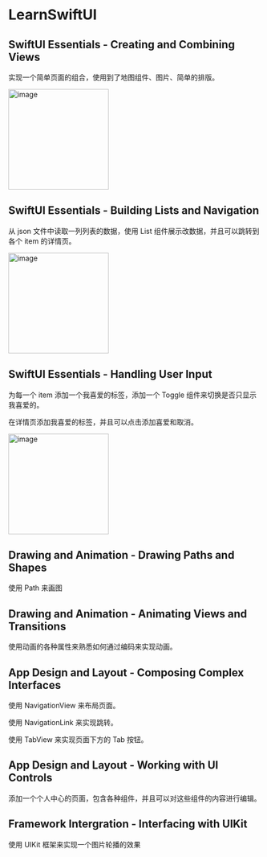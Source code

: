 # LearnSwiftUI

## SwiftUI Essentials - Creating and Combining Views

实现一个简单页面的组合，使用到了地图组件、图片、简单的排版。

<img width="200" alt="image" src="https://user-images.githubusercontent.com/18136549/166410480-7a970290-b267-4863-9d05-9109c0a83ad8.png">

## SwiftUI Essentials - Building Lists and Navigation

从 json 文件中读取一列列表的数据，使用 List 组件展示改数据，并且可以跳转到各个 item 的详情页。

<img width="200" alt="image" src="https://user-images.githubusercontent.com/18136549/166422379-facddf7f-d9ca-4dcd-af2e-7c166fa7f4eb.gif">

## SwiftUI Essentials - Handling User Input

为每一个 item 添加一个我喜爱的标签，添加一个 Toggle 组件来切换是否只显示我喜爱的。

在详情页添加我喜爱的标签，并且可以点击添加喜爱和取消。

<img width="200" alt="image" src="https://user-images.githubusercontent.com/18136549/166430195-f2c0ab1e-a6e5-482e-b01e-e7fa6c040824.gif">

## Drawing and Animation - Drawing Paths and Shapes

使用 Path 来画图

## Drawing and Animation - Animating Views and Transitions

使用动画的各种属性来熟悉如何通过编码来实现动画。

## App Design and Layout - Composing Complex Interfaces

使用 NavigationView 来布局页面。

使用 NavigationLink 来实现跳转。

使用 TabView 来实现页面下方的 Tab 按钮。

## App Design and Layout - Working with UI Controls

添加一个个人中心的页面，包含各种组件，并且可以对这些组件的内容进行编辑。

## Framework Intergration - Interfacing with UIKit

使用 UIKit 框架来实现一个图片轮播的效果

